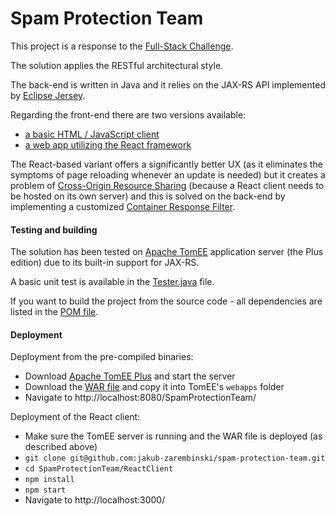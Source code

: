 # Spam Protection Team

This project is a response to the [Full-Stack Challenge](https://github.com/morkro/coding-challenge).

The solution applies the RESTful architectural style.

The back-end is written in Java and it relies on the JAX-RS API implemented by [Eclipse Jersey](https://eclipse-ee4j.github.io/jersey/).

Regarding the front-end there are two versions available:
* [a basic HTML / JavaScript client](https://github.com/jakub-zarembinski/spam-protection-team/blob/master/WebContent/index.html)
* [a web app utilizing the React framework](https://github.com/jakub-zarembinski/spam-protection-team/tree/master/ReactClient)

The React-based variant offers a significantly better UX (as it eliminates the symptoms of page reloading whenever an update is needed) but it creates a problem of [Cross-Origin Resource Sharing](https://developer.mozilla.org/en-US/docs/Web/HTTP/CORS) (because a React client needs to be hosted on its own server) and this is solved on the back-end by implementing a customized [Container Response Filter](https://github.com/jakub-zarembinski/spam-protection-team/blob/master/src/ai/sygnet/spt/CORSFilter.java).

#### Testing and building

The solution has been tested on [Apache TomEE](https://tomee.apache.org/) application server (the Plus edition) due to its built-in support for JAX-RS.

A basic unit test is available in the [Tester.java](https://github.com/jakub-zarembinski/spam-protection-team/blob/master/test/ai/sygnet/spt/Tester.java) file.

If you want to build the project from the source code - all dependencies are listed in the [POM file](https://github.com/jakub-zarembinski/spam-protection-team/blob/master/pom.xml).

#### Deployment

Deployment from the pre-compiled binaries:

* Download [Apache TomEE Plus](https://tomee.apache.org/download-ng.html) and start the server
* Download the [WAR file](https://github.com/jakub-zarembinski/spam-protection-team/blob/master/bin/SpamProtectionTeam.war) and copy it into TomEE's `webapps` folder
* Navigate to http://localhost:8080/SpamProtectionTeam/

Deployment of the React client:
* Make sure the TomEE server is running and the WAR file is deployed (as described above)
* `git clone git@github.com:jakub-zarembinski/spam-protection-team.git`
* `cd SpamProtectionTeam/ReactClient`
* `npm install`
* `npm start`
* Navigate to http://localhost:3000/